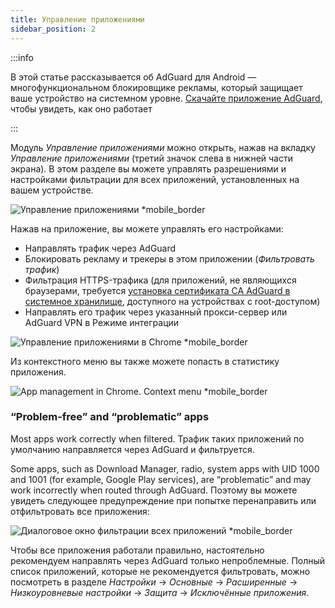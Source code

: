 ```yaml
---
title: Управление приложениями
sidebar_position: 2
---
```


:::info

В этой статье рассказывается об AdGuard для Android — многофункциональном блокировщике рекламы, который защищает ваше устройство на системном уровне. [Скачайте приложение AdGuard](https://agrd.io/download-kb-adblock), чтобы увидеть, как оно работает

:::

Модуль _Управление приложениями_ можно открыть, нажав на вкладку _Управление приложениями_ (третий значок слева в нижней части экрана). В этом разделе вы можете управлять разрешениями и настройками фильтрации для всех приложений, установленных на вашем устройстве.

![Управление приложениями \*mobile\_border](https://cdn.adtidy.org/blog/new/9sakapp_management.png)

Нажав на приложение, вы можете управлять его настройками:

- Направлять трафик через AdGuard
- Блокировать рекламу и трекеры в этом приложении (_Фильтровать трафик_)
- Фильтрация HTTPS-трафика (для приложений, не являющихся браузерами, требуется [установка сертификата CA AdGuard в системное хранилище](/adguard-for-android/solving-problems/https-certificate-for-rooted/), доступного на устройствах с root-доступом)
- Направлять его трафик через указанный прокси-сервер или AdGuard VPN в Режиме интеграции

![Управление приложениями в Chrome \*mobile\_border](https://cdn.adtidy.org/blog/new/nvvgochrome_management.png)

Из контекстного меню вы также можете попасть в статистику приложения.

![App management in Chrome. Context menu \*mobile\_border](https://cdn.adtidy.org/blog/new/4z85achome_management_context_menu.png)

### “Problem-free” and “problematic” apps

Most apps work correctly when filtered. Трафик таких приложений по умолчанию направляется через AdGuard и фильтруется.

Some apps, such as Download Manager, radio, system apps with UID 1000 and 1001 (for example, Google Play services), are “problematic” and may work incorrectly when routed through AdGuard. Поэтому вы можете увидеть следующее предупреждение при попытке перенаправить или отфильтровать все приложения:

![Диалоговое окно фильтрации всех приложений \*mobile\_border](https://cdn.adtidy.org/blog/new/6du8jiroute_all.png)

Чтобы все приложения работали правильно, настоятельно рекомендуем направлять через AdGuard только непроблемные. Полный список приложений, которые не рекомендуется фильтровать, можно посмотреть в разделе _Настройки_ → _Основные_ → _Расширенные_ → _Низкоуровневые настройки_ → _Защита_ → _Исключённые приложения_.
